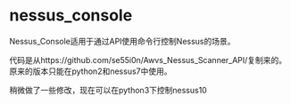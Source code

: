 # nessus_console

Nessus_Console适用于通过API使用命令行控制Nessus的场景。

代码是从https://github.com/se55i0n/Awvs_Nessus_Scanner_API/复制来的。
原来的版本只能在python2和nessus7中使用。

稍微做了一些修改，现在可以在python3下控制nessus10

